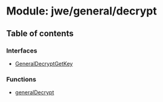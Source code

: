 # Module: jwe/general/decrypt

## Table of contents

### Interfaces

- [GeneralDecryptGetKey](../interfaces/jwe_general_decrypt.GeneralDecryptGetKey.md)

### Functions

- [generalDecrypt](../functions/jwe_general_decrypt.generalDecrypt.md)
